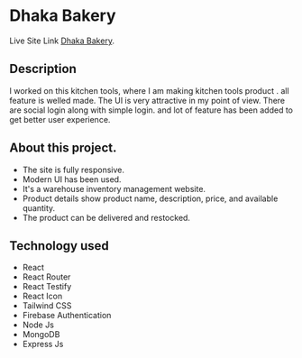 # Dhaka Bakery

Live Site Link [Dhaka Bakery](https://inventory-app-6da6a.web.app/).

## Description

I worked on this kitchen tools, where I am making kitchen tools product . all feature is welled made. The UI is very attractive in my point of view. There are social login along with simple login. and lot of feature has been added to get better user experience.

## About this project.

- The site is fully responsive.
- Modern UI has been used.
- It's a warehouse inventory management website.
- Product details show product name, description, price,
and available quantity.
- The product can be delivered and restocked.

## Technology used

- React 
- React Router
- React Testify 
- React Icon 
- Tailwind CSS
- Firebase Authentication
- Node Js
- MongoDB
- Express Js
